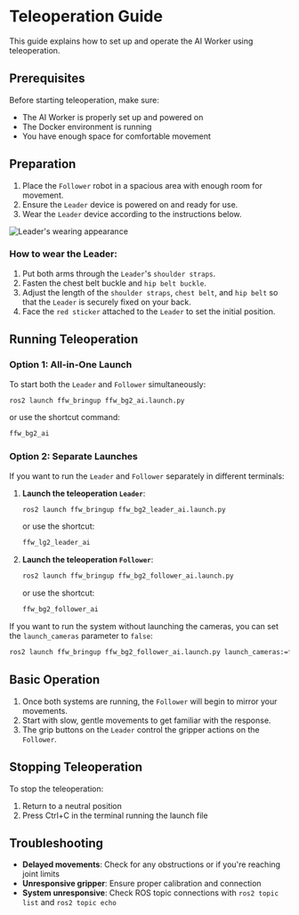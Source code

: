 # Teleoperation Guide

This guide explains how to set up and operate the AI Worker using teleoperation.

## Prerequisites

Before starting teleoperation, make sure:
- The AI Worker is properly set up and powered on
- The Docker environment is running
- You have enough space for comfortable movement

## Preparation

1. Place the `Follower` robot in a spacious area with enough room for movement.
2. Ensure the `Leader` device is powered on and ready for use.
3. Wear the `Leader` device according to the instructions below.

![Leader's wearing appearance](/quick_start_guide/leader_wearing_appearance.png)

### How to wear the Leader:

1. Put both arms through the `Leader`'s `shoulder straps`.
2. Fasten the chest belt buckle and `hip belt buckle`.
3. Adjust the length of the `shoulder straps`, `chest belt`, and `hip belt` so that the `Leader` is securely fixed on your back.
4. Face the `red sticker` attached to the `Leader` to set the initial position.

## Running Teleoperation

### Option 1: All-in-One Launch

To start both the `Leader` and `Follower` simultaneously:

```bash
ros2 launch ffw_bringup ffw_bg2_ai.launch.py
```
or use the shortcut command:
```bash
ffw_bg2_ai
```

### Option 2: Separate Launches

If you want to run the `Leader` and `Follower` separately in different terminals:

1. **Launch the teleoperation `Leader`**:
   ```bash
   ros2 launch ffw_bringup ffw_bg2_leader_ai.launch.py
   ```
   or use the shortcut:
   ```bash
   ffw_lg2_leader_ai
   ```

2. **Launch the teleoperation `Follower`**:
   ```bash
   ros2 launch ffw_bringup ffw_bg2_follower_ai.launch.py
   ```
   or use the shortcut:
   ```bash
   ffw_bg2_follower_ai
   ```

If you want to run the system without launching the cameras, you can set the `launch_cameras` parameter to `false`:
   ```bash
   ros2 launch ffw_bringup ffw_bg2_follower_ai.launch.py launch_cameras:=false
   ```

## Basic Operation

1. Once both systems are running, the `Follower` will begin to mirror your movements.
2. Start with slow, gentle movements to get familiar with the response.
3. The grip buttons on the `Leader` control the gripper actions on the `Follower`.

## Stopping Teleoperation

To stop the teleoperation:
1. Return to a neutral position
2. Press Ctrl+C in the terminal running the launch file

## Troubleshooting

- **Delayed movements**: Check for any obstructions or if you're reaching joint limits
- **Unresponsive gripper**: Ensure proper calibration and connection
- **System unresponsive**: Check ROS topic connections with `ros2 topic list` and `ros2 topic echo`
